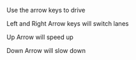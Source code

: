Use the arrow keys to drive

Left and Right Arrow keys will switch lanes

Up Arrow will speed up

Down Arrow will slow down
